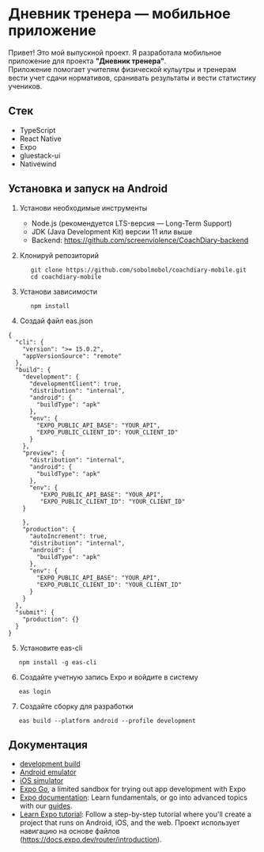# Дневник тренера — мобильное приложение

Привет! Это мой выпускной проект. Я разработала мобильное приложение для проекта **"Дневник тренера"**.  
Приложение помогает учителям физической кульутры и тренерам вести учет сдачи нормативов, сранивать результаты и вести статистику учеников.

## Стек

   - TypeScript
   - React Native 
   - Expo
   - gluestack-ui
   - Nativewind

## Установка и запуск на Android

1. Установи необходимые инструменты

   - Node.js (рекомендуется LTS-версия — Long-Term Support)
   - JDK (Java Development Kit) версии 11 или выше
   - Backend: https://github.com/screenviolence/CoachDiary-backend

2. Клонируй репозиторий

   ```
      git clone https://github.com/sobolmobol/coachdiary-mobile.git
      cd coachdiary-mobile
   ```
3. Установи зависимости

   ```
      npm install
   ```
4. Создай файл eas.json
```
{
  "cli": {
    "version": ">= 15.0.2",
    "appVersionSource": "remote"
  },
  "build": {
    "development": {
      "developmentClient": true,
      "distribution": "internal",
      "android": {
        "buildType": "apk"
      },
      "env": {
        "EXPO_PUBLIC_API_BASE": "YOUR_API",
        "EXPO_PUBLIC_CLIENT_ID": YOUR_CLIENT_ID"
      }
    },
    "preview": {
      "distribution": "internal",
      "android": {
        "buildType": "apk"
      },
      "env": {
         "EXPO_PUBLIC_API_BASE": "YOUR_API",
         "EXPO_PUBLIC_CLIENT_ID": "YOUR_CLIENT_ID"
    }
        
    },
    "production": {
      "autoIncrement": true,
      "distribution": "internal",
      "android": {
        "buildType": "apk"
      },
      "env": {
        "EXPO_PUBLIC_API_BASE": "YOUR_API",
        "EXPO_PUBLIC_CLIENT_ID": "YOUR_CLIENT_ID"
      }
    }
  },
  "submit": {
    "production": {}
  }
}
```

5. Установите eas-cli
```
   npm install -g eas-cli
```
6. Создайте учетную запись Expo и войдите в системy
```
   eas login
```
7. Создайте сборку для разработки
```
   eas build --platform android --profile development
```

## Документация

- [development build](https://docs.expo.dev/develop/development-builds/introduction/)
- [Android emulator](https://docs.expo.dev/workflow/android-studio-emulator/)
- [iOS simulator](https://docs.expo.dev/workflow/ios-simulator/)
- [Expo Go](https://expo.dev/go), a limited sandbox for trying out app development with Expo
- [Expo documentation](https://docs.expo.dev/): Learn fundamentals, or go into advanced topics with our [guides](https://docs.expo.dev/guides).
- [Learn Expo tutorial](https://docs.expo.dev/tutorial/introduction/): Follow a step-by-step tutorial where you'll create a project that runs on Android, iOS, and the web.
Проект использует навигацию на основе файлов (https://docs.expo.dev/router/introduction).

